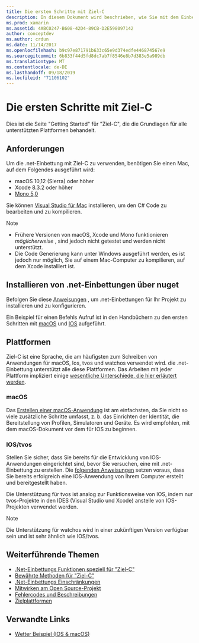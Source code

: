 ```yaml
---
title: Die ersten Schritte mit Ziel-C
description: In diesem Dokument wird beschrieben, wie Sie mit dem Einbetten von .net mit Ziel-C beginnen. Es werden die Anforderungen erläutert, die .net-Einbettung von nuget und die unterstützten Plattformen werden installiert.
ms.prod: xamarin
ms.assetid: 4ABC0247-B608-42D4-89CB-D2E598097142
author: conceptdev
ms.author: crdun
ms.date: 11/14/2017
ms.openlocfilehash: b9c97e871791b633c65e9d374edfe446874567e9
ms.sourcegitcommit: 6b833f44d5fd8dc7ab7f8546e8b7d383e5a989db
ms.translationtype: MT
ms.contentlocale: de-DE
ms.lasthandoff: 09/18/2019
ms.locfileid: "71106102"
---
```

# <a name="getting-started-with-objective-c"></a>Die ersten Schritte mit Ziel-C

Dies ist die Seite "Getting Started" für "Ziel-C", die die Grundlagen für alle unterstützten Plattformen behandelt.

## <a name="requirements"></a>Anforderungen

Um die .net-Einbettung mit Ziel-C zu verwenden, benötigen Sie einen Mac, auf dem Folgendes ausgeführt wird:

- macOS 10,12 (Sierra) oder höher
- Xcode 8.3.2 oder höher
- [Mono 5,0](https://www.mono-project.com/download/)

Sie können [Visual Studio für Mac](https://visualstudio.microsoft.com/vs/mac/) installieren, um den C# Code zu bearbeiten und zu kompilieren.

> [!NOTE]
>
> - Frühere Versionen von macOS, Xcode und Mono funktionieren _möglicherweise_ , sind jedoch nicht getestet und werden nicht unterstützt.
> - Die Code Generierung kann unter Windows ausgeführt werden, es ist jedoch nur möglich, Sie auf einem Mac-Computer zu kompilieren, auf dem Xcode installiert ist.

## <a name="installing-net-embedding-from-nuget"></a>Installieren von .net-Einbettungen über nuget

Befolgen Sie diese [Anweisungen](~/tools/dotnet-embedding/get-started/install/install.md) , um .net-Einbettungen für Ihr Projekt zu installieren und zu konfigurieren.

Ein Beispiel für einen Befehls Aufruf ist in den Handbüchern zu den ersten Schritten mit [macOS](~/tools/dotnet-embedding/get-started/objective-c/macos.md) und [IOS](~/tools/dotnet-embedding/get-started/objective-c/ios.md) aufgeführt.

## <a name="platforms"></a>Plattformen

Ziel-C ist eine Sprache, die am häufigsten zum Schreiben von Anwendungen für macOS, Ios, tvos und watchos verwendet wird. die .net-Einbettung unterstützt alle diese Plattformen. Das Arbeiten mit jeder Plattform impliziert einige [wesentliche Unterschiede, die hier erläutert werden](~/tools/dotnet-embedding/objective-c/platforms.md).

### <a name="macos"></a>macOS

Das [Erstellen einer macOS-Anwendung](~/tools/dotnet-embedding/get-started/objective-c/macos.md) ist am einfachsten, da Sie nicht so viele zusätzliche Schritte umfasst, z. b. das Einrichten der Identität, die Bereitstellung von Profilen, Simulatoren und Geräte. Es wird empfohlen, mit dem macOS-Dokument vor dem für IOS zu beginnen.

### <a name="ios--tvos"></a>IOS/tvos

Stellen Sie sicher, dass Sie bereits für die Entwicklung von IOS-Anwendungen eingerichtet sind, bevor Sie versuchen, eine mit .net-Einbettung zu erstellen. Die [folgenden Anweisungen](~/tools/dotnet-embedding/get-started/objective-c/ios.md) setzen voraus, dass Sie bereits erfolgreich eine IOS-Anwendung von Ihrem Computer erstellt und bereitgestellt haben.

Die Unterstützung für tvos ist analog zur Funktionsweise von IOS, indem nur tvos-Projekte in den IDES (Visual Studio und Xcode) anstelle von IOS-Projekten verwendet werden.

> [!NOTE]
> Die Unterstützung für watchos wird in einer zukünftigen Version verfügbar sein und ist sehr ähnlich wie IOS/tvos.

## <a name="further-reading"></a>Weiterführende Themen

- [.Net-Einbettungs Funktionen speziell für "Ziel-C"](~/tools/dotnet-embedding/objective-c/index.md)
- [Bewährte Methoden für "Ziel-C"](~/tools/dotnet-embedding/objective-c/best-practices.md)
- [.Net-Einbettungs Einschränkungen](~/tools/dotnet-embedding/limitations.md)
- [Mitwirken am Open Source-Projekt](https://github.com/mono/Embeddinator-4000/blob/master/Contributing.md)
- [Fehlercodes und Beschreibungen](~/tools/dotnet-embedding/errors.md)
- [Zielplattformen](~/tools/dotnet-embedding/objective-c/platforms.md)

## <a name="related-links"></a>Verwandte Links

- [Wetter Beispiel (IOS & macOS)](https://github.com/jamesmontemagno/embeddinator-weather)
